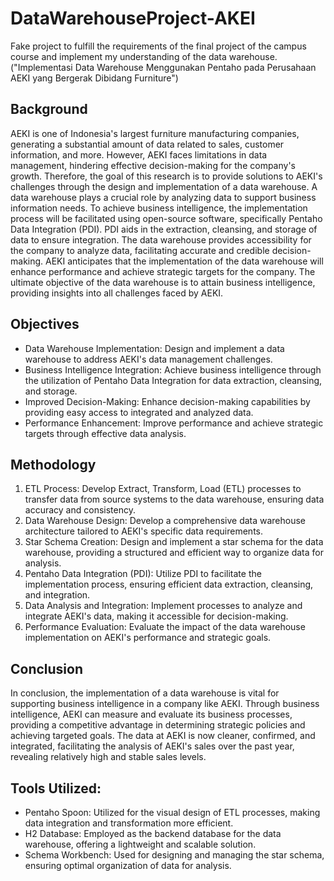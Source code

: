 # DataWarehouseProject-AKEI 
Fake project to fulfill the requirements of the final project of the campus course and implement my understanding of the data warehouse. ("Implementasi Data Warehouse Menggunakan Pentaho pada Perusahaan AEKI yang Bergerak Dibidang Furniture")

## Background
AEKI is one of Indonesia's largest furniture manufacturing companies, generating a substantial amount of data related to sales, customer information, and more. However, AEKI faces limitations in data management, hindering effective decision-making for the company's growth. Therefore, the goal of this research is to provide solutions to AEKI's challenges through the design and implementation of a data warehouse. A data warehouse plays a crucial role by analyzing data to support business information needs. To achieve business intelligence, the implementation process will be facilitated using open-source software, specifically Pentaho Data Integration (PDI). PDI aids in the extraction, cleansing, and storage of data to ensure integration. The data warehouse provides accessibility for the company to analyze data, facilitating accurate and credible decision-making. AEKI anticipates that the implementation of the data warehouse will enhance performance and achieve strategic targets for the company. The ultimate objective of the data warehouse is to attain business intelligence, providing insights into all challenges faced by AEKI.

## Objectives
- Data Warehouse Implementation: Design and implement a data warehouse to address AEKI's data management challenges.
- Business Intelligence Integration: Achieve business intelligence through the utilization of Pentaho Data Integration for data extraction, cleansing, and storage.
- Improved Decision-Making: Enhance decision-making capabilities by providing easy access to integrated and analyzed data.
- Performance Enhancement: Improve performance and achieve strategic targets through effective data analysis.

## Methodology
1. ETL Process: Develop Extract, Transform, Load (ETL) processes to transfer data from source systems to the data warehouse, ensuring data accuracy and consistency.
2. Data Warehouse Design: Develop a comprehensive data warehouse architecture tailored to AEKI's specific data requirements.
3. Star Schema Creation: Design and implement a star schema for the data warehouse, providing a structured and efficient way to organize data for analysis.
4. Pentaho Data Integration (PDI): Utilize PDI to facilitate the implementation process, ensuring efficient data extraction, cleansing, and integration.
5. Data Analysis and Integration: Implement processes to analyze and integrate AEKI's data, making it accessible for decision-making.
6. Performance Evaluation: Evaluate the impact of the data warehouse implementation on AEKI's performance and strategic goals.

## Conclusion
In conclusion, the implementation of a data warehouse is vital for supporting business intelligence in a company like AEKI. Through business intelligence, AEKI can measure and evaluate its business processes, providing a competitive advantage in determining strategic policies and achieving targeted goals. The data at AEKI is now cleaner, confirmed, and integrated, facilitating the analysis of AEKI's sales over the past year, revealing relatively high and stable sales levels.

## Tools Utilized:
- Pentaho Spoon: Utilized for the visual design of ETL processes, making data integration and transformation more efficient.
- H2 Database: Employed as the backend database for the data warehouse, offering a lightweight and scalable solution.
- Schema Workbench: Used for designing and managing the star schema, ensuring optimal organization of data for analysis.
